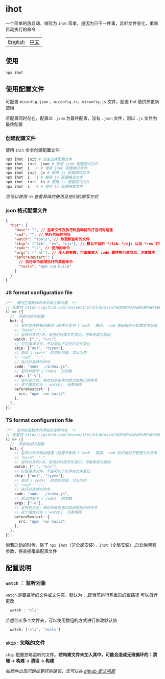 # ihot

一个简单的热启动，缩写为 `ihot`
简单，是因为只干一件事，监听文件变化，重新启动执行的命令

<table><tr>
<td><a href="https://github.com/lmssee/ihot/blob/main/ReadMe.md"  target="_self">English</a></td>
<td><a href="https://github.com/lmssee/ihot/blob/main/自述文件.md"  target="_self">中文</a></td>
</tr></table>

## 使用

```sh
npx ihot
```

## 使用配置文件

可配置 `miconfig.json` 、`miconfig.ts`、`miconfig.js` 文件，配置 hot 值供热更新使用

若配置同时存在，配置以 `.json` 为最终配置，没有 `.json` 文件，则以 `.js` 文件为最终配置

### 创建配置文件

使用 `init` 命令创建配置文件

```sh
npx ihot  init # 自主选择配置文件
npx ihot  init  json # 使用 json 配置格式文件
npx ihot  i  -n # 使用 json 配置格式文件
npx ihot  init  js # 使用 js 配置格式文件
npx ihot  i  -j # 使用 js 配置格式文件
npx ihot  init  ts # 使用 ts 配置格式文件
npx ihot  i  -t # 使用 ts 配置格式文件
```

_您可以使用 -h 查看具体的使用及他们的缩写方式_

### json 格式配置文件

```json
{
  "hot": {
    "base": "", // 监听文件及执行热启动前的打包相对路径
    "cwd": "", // 执行代码的地址
    "watch": "tools", // 热更新监听的文件
    "skip": ["lib", "es", "cjs"], // 默认不监听 */lib、*/cjs 以及 */es 打包内容，可根据实际情况更替
    "code": "ls", // 使用的命令
    "args": ["-al"], // 传入的参数，可直接放入 code 属性执行命令后，注意顺序
    "beforeReStart": {
      // 执行命令前须执行的其他命令
      "tools": "npm run build"
    }
  }
}
```

### JS format configuration file

```ts
/**  请勿在函数体外添加非注释内容  */
// 配置项 https://github.com/lmssee/ihot/blob/main/%E8%87%AA%E8%BF%B0%E6%96%87%E4%BB%B6.md#配置说明
() => ({
  //  热启动相关配置
  hot: {
    // 监听文件的相对路径（这里不影响 \`cwd\` 路径， cwd 依旧相对于配置文件目录 ）
    // "base": ".",
    // 监听的文件/夹，但他们内部文件变化，可触发再次启动
    watch: [".", "src"],
    // 打包编译文件，不监听以下文件内文件变化
    skip: ["out", "types"],
    // 启动 \`code\` 的相对目录，可以为空
    // "cwd": ".",
    // 执行的具体的命令
    code: "node  ./index.js",
    // 启动时赋予 \`code\` 的参数
    args: ["-v"],
    // 监听变化后，相对目录在再次启动前执行的命令
    // 这个属性应与 \`watch\` 元素相同
    beforeRestart: {
      src: "npm  run build",
    },
  },
});
```

### TS format configuration file

```ts
/**  请勿在函数体外添加非注释内容  */
// 配置项 https://github.com/lmssee/ihot/blob/main/%E8%87%AA%E8%BF%B0%E6%96%87%E4%BB%B6.md#配置说明
() => ({
  //  热启动相关配置
  hot: {
    // 监听文件的相对路径（这里不影响 \`cwd\` 路径， cwd 依旧相对于配置文件目录 ）
    // "base": ".",
    // 监听的文件/夹，但他们内部文件变化，可触发再次启动
    watch: [".", "src"],
    // 打包编译文件，不监听以下文件内文件变化
    skip: ["out", "types"],
    // 启动 \`code\` 的相对目录，可以为空
    // "cwd": ".",
    // 执行的具体的命令
    code: "node  ./index.js",
    // 启动时赋予 \`code\` 的参数
    args: ["-v"],
    // 监听变化后，相对目录在再次启动前执行的命令
    // 这个属性应与 \`watch\` 元素相同
    beforeRestart: {
      src: "npm  run build",
    },
  },
});
```

倘若启动的时候，除了 `npx ihot`（非全局安装），`ihot`（全局安装）,启动后带有参数，将直接覆盖配置文件

## 配置说明

### `watch` ： 监听对象

`watch` 是要监听的文件或文件夹，默认为 `.` ,即当前运行热重启的跟路径
可以自行更改

```php
  watch : "cli"
```

若想监听多个文件夹，可以使用数组的方式进行修改默认值

```php
  watch: ['cli', 'tools']
```

### `skip` : 忽略的文件

`skip` 配置忽略监听的文件。**若构建文件未加入其中，可能会造成无限循环的：清理 -> 构建 -> 清理 -> 构建**

_如插件出现问题或更好的建议，您可以在 [github 提交问题](https://github.com/lmssee/ihot/issues/new)_
